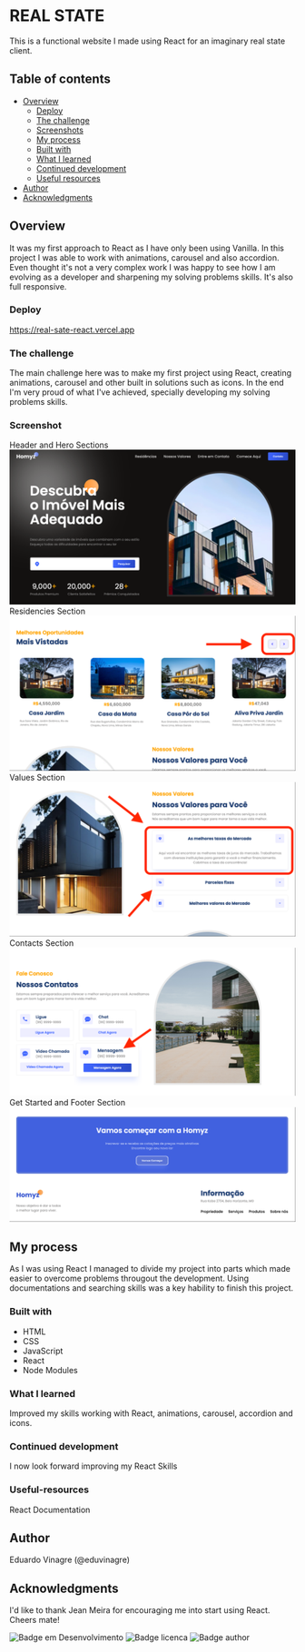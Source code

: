 # REAL STATE

This is a functional website I made using React for an imaginary real state client. 

## Table of contents

- [Overview](#overview)
  - [Deploy](#deploy )
  - [The challenge](#the-challenge)
  - [Screenshots](#screenshot)
  - [My process](#my-process)
  - [Built with](#built-with)
  - [What I learned](#what-i-learned)
  - [Continued development](#continued-development)
  - [Useful resources](#useful-resources)
- [Author](#author)
- [Acknowledgments](#acknowledgments)


## Overview

It was my first approach to React as I have only been using Vanilla. In this project I was able to work with animations, carousel and also accordion. Even thought it's not a very complex work I was happy to see how I am evolving as a developer and sharpening my solving problems skills. It's also full responsive.

### Deploy

https://real-sate-react.vercel.app

### The challenge

The main challenge here was to make my first project using React, creating animations, carousel and other built in solutions such as icons. In the end I'm very proud of what I've achieved, specially developing my solving problems skills.

### Screenshot

Header and Hero Sections
![](./screenshot.png)
Residencies Section
![](./screenshot2.png)
Values Section
![](./screenshot3.png)
Contacts Section
![](./screenshot4.png)
Get Started and Footer Section
![](./screenshot5.png)


## My process

As I was using React I managed to divide my project into parts which made easier to overcome problems througout the development. Using documentations and searching skills was a key hability to finish this project.

### Built with

- HTML
- CSS
- JavaScript
- React
- Node Modules

### What I learned

Improved my skills working with React, animations, carousel, accordion and icons.

### Continued development

I now look forward improving my React Skills

### Useful-resources

React Documentation

## Author

Eduardo Vinagre (@eduvinagre)

## Acknowledgments

I'd like to thank Jean Meira for encouraging me into start using React. Cheers mate!

![Badge em Desenvolvimento](https://img.shields.io/badge/SATUS-FINISHED-green)
![Badge licenca](https://img.shields.io/badge/License-MIT-lightgrey)
![Badge author](https://img.shields.io/badge/Author-%40eduvinagre-informational)
